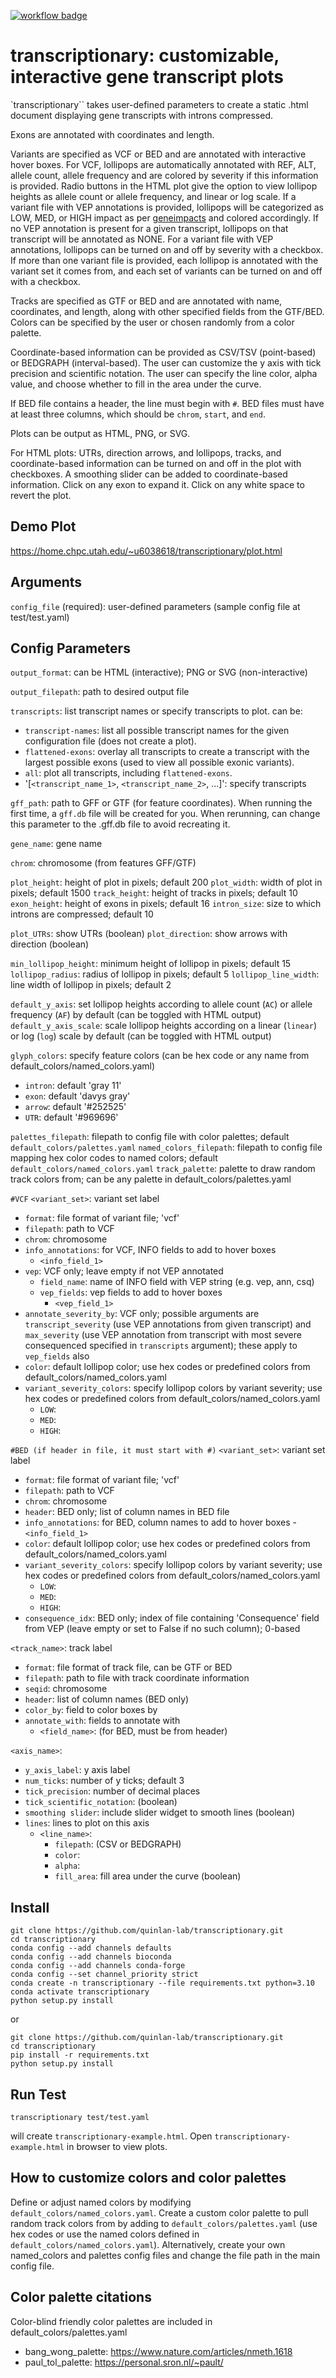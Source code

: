 [![workflow badge](https://github.com/quinlan-lab/transcriptionary/actions/workflows/python-package.yml/badge.svg)](https://github.com/quinlan-lab/transcriptionary/actions/workflows/python-package.yml)

# transcriptionary: customizable, interactive gene transcript plots

`transcriptionary`` takes user-defined parameters to create a static .html document displaying gene transcripts with introns compressed. 

Exons are annotated with coordinates and length.

Variants are specified as VCF or BED and are annotated with interactive hover boxes. For VCF, lollipops are automatically annotated with REF, ALT, allele count, allele frequency and are colored by severity if this information is provided. Radio buttons in the HTML plot give the option to view lollipop heights as allele count or allele frequency, and linear or log scale. 
If a variant file with VEP annotations is provided, lollipops will be categorized as LOW, MED, or HIGH impact as per [geneimpacts](https://github.com/brentp/geneimpacts) and colored accordingly. If no VEP annotation is present for a given transcript, lollipops on that transcript will be annotated as NONE. For a variant file with VEP annotations, lollipops can be turned on and off by severity with a checkbox. If more than one variant file is provided, each lollipop is annotated with the variant set it comes from, and each set of variants can be turned on and off with a checkbox.

Tracks are specified as GTF or BED and are annotated with name, coordinates, and length, along with other specified fields from the GTF/BED. Colors can be specified by the user or chosen randomly from a color palette.

Coordinate-based information can be provided as CSV/TSV (point-based) or BEDGRAPH (interval-based). The user can customize the y axis with tick precision and scientific notation. The user can specify the line color, alpha value, and choose whether to fill in the area under the curve.

If BED file contains a header, the line must begin with `#`. BED files must have at least three columns, which should be `chrom`, `start`, and `end`.

Plots can be output as HTML, PNG, or SVG.

For HTML plots: UTRs, direction arrows, and lollipops, tracks, and coordinate-based information can be turned on and off in the plot with checkboxes. A smoothing slider can be added to coordinate-based information. Click on any exon to expand it. Click on any white space to revert the plot.

## Demo Plot
https://home.chpc.utah.edu/~u6038618/transcriptionary/plot.html

## Arguments

`config_file` (required): user-defined parameters (sample config file at test/test.yaml)

## Config Parameters

`output_format`: can be HTML (interactive); PNG or SVG (non-interactive)

`output_filepath`: path to desired output file

`transcripts`: list transcript names or specify transcripts to plot. can be:
- `transcript-names`: list all possible transcript names for the given configuration file (does not create a plot).
- `flattened-exons`: overlay all transcripts to create a transcript with the largest possible exons (used to view all possible exonic variants).
- `all`: plot all transcripts, including `flattened-exons`.
- '[`<transcript_name_1>`, `<transcript_name_2>`, ...]': specify transcripts

`gff_path`: path to GFF or GTF (for feature coordinates). When running the first time, a `gff.db` file will be created for you. When rerunning, can change this parameter to the .gff.db file to avoid recreating it.

`gene_name`: gene name

`chrom`: chromosome (from features GFF/GTF)

`plot_height`: height of plot in pixels; default 200
`plot_width`: width of plot in pixels; default 1500
`track_height`: height of tracks in pixels; default 10
`exon_height`: height of exons in pixels; default 16
`intron_size`: size to which introns are compressed; default 10

`plot_UTRs`: show UTRs (boolean)
`plot_direction`: show arrows with direction (boolean)

`min_lollipop_height`: minimum height of lollipop in pixels; default 15
`lollipop_radius`: radius of lollipop in pixels; default 5
`lollipop_line_width`: line width of lollipop in pixels; default 2

`default_y_axis`: set lollipop heights according to allele count (`AC`) or allele frequency (`AF`) by default (can be toggled with HTML output)
`default_y_axis_scale`: scale lollipop heights according on a linear (`linear`) or log (`log`) scale by default (can be toggled with HTML output)

`glyph_colors`: specify feature colors (can be hex code or any name from default_colors/named_colors.yaml)
- `intron`: default 'gray 11'
- `exon`: default 'davys gray'
- `arrow`: default '#252525'
- `UTR`: default '#969696'

`palettes_filepath`: filepath to config file with color palettes; default `default_colors/palettes.yaml`
`named_colors_filepath`: filepath to config file mapping hex color codes to named colors; default `default_colors/named_colors.yaml`
`track_palette`: palette to draw random track colors from; can be any palette in default_colors/palettes.yaml

`#VCF`
`<variant_set>`: variant set label
- `format`: file format of variant file; 'vcf'
- `filepath`: path to VCF
- `chrom`: chromosome
- `info_annotations`: for VCF, INFO fields to add to hover boxes
    - `<info_field_1>`
- `vep`: VCF only; leave empty if not VEP annotated
    - `field_name`: name of INFO field with VEP string (e.g. vep, ann, csq)
    - `vep_fields`: vep fields to add to hover boxes
        - `<vep_field_1>`
- `annotate_severity_by`: VCF only; possible arguments are `transcript_severity` (use VEP annotations from given transcript) and `max_severity` (use VEP annotation from transcript with most severe consequenced specified in `transcripts` argument); these apply to `vep_fields` also
- `color`: default lollipop color; use hex codes or predefined colors from default_colors/named_colors.yaml
- `variant_severity_colors`: specify lollipop colors by variant severity; use hex codes or predefined colors from default_colors/named_colors.yaml
    - `LOW`:
    - `MED`:
    - `HIGH`:

`#BED (if header in file, it must start with #)`
`<variant_set>`: variant set label
- `format`: file format of variant file; 'vcf'
- `filepath`: path to VCF
- `chrom`: chromosome
- `header`: BED only; list of column names in BED file
- `info_annotations`: for BED, column names to add to hover boxes
        - `<info_field_1>`
- `color`: default lollipop color; use hex codes or predefined colors from default_colors/named_colors.yaml
- `variant_severity_colors`: specify lollipop colors by variant severity; use hex codes or predefined colors from default_colors/named_colors.yaml
    - `LOW`:
    - `MED`:
    - `HIGH`:
- `consequence_idx`: BED only; index of file containing 'Consequence' field from VEP (leave empty or set to False if no such column); 0-based

`<track_name>`: track label
- `format`: file format of track file, can be GTF or BED
- `filepath`: path to file with track coordinate information 
- `seqid`: chromosome
- `header`: list of column names (BED only)
- `color_by`: field to color boxes by
- `annotate_with`: fields to annotate with
    - `<field_name>`: (for BED, must be from header)

`<axis_name>`:
- `y_axis_label`: y axis label
- `num_ticks`: number of y ticks; default 3
- `tick_precision`: number of decimal places
- `tick_scientific_notation`: (boolean)
- `smoothing slider`: include slider widget to smooth lines (boolean)
- `lines`: lines to plot on this axis
    - `<line_name>`:
        - `filepath`: (CSV or BEDGRAPH)
        - `color`: 
        - `alpha`:
        - `fill_area`: fill area under the curve (boolean)

## Install
```
git clone https://github.com/quinlan-lab/transcriptionary.git
cd transcriptionary
conda config --add channels defaults
conda config --add channels bioconda
conda config --add channels conda-forge
conda config --set channel_priority strict
conda create -n transcriptionary --file requirements.txt python=3.10
conda activate transcriptionary
python setup.py install
```

or

```
git clone https://github.com/quinlan-lab/transcriptionary.git
cd transcriptionary
pip install -r requirements.txt
python setup.py install
```

## Run Test
```
transcriptionary test/test.yaml
```

will create `transcriptionary-example.html`. Open `transcriptionary-example.html` in browser to view plots.

## How to customize colors and color palettes
Define or adjust named colors by modifying `default_colors/named_colors.yaml`. Create a custom color palette to pull random track colors from by adding to `default_colors/palettes.yaml` (use hex codes or use the named colors defined in `default_colors/named_colors.yaml`). Alternatively, create your own named_colors and palettes config files and change the file path in the main config file.

## Color palette citations
Color-blind friendly color palettes are included in default_colors/palettes.yaml

- bang_wong_palette: https://www.nature.com/articles/nmeth.1618
- paul_tol_palette: https://personal.sron.nl/~pault/
